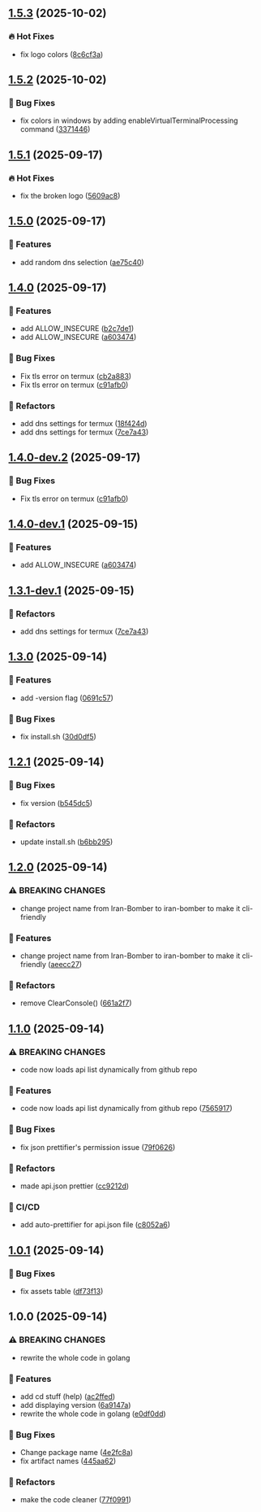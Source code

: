 ## [1.5.3](https://github.com/M-logique/iran-bomber/compare/v1.5.2...v1.5.3) (2025-10-02)

### 🔥 Hot Fixes

* fix logo colors ([8c6cf3a](https://github.com/M-logique/iran-bomber/commit/8c6cf3aa625c1d82b57fe93c263705abd18ab660))

## [1.5.2](https://github.com/M-logique/iran-bomber/compare/v1.5.1...v1.5.2) (2025-10-02)

### 🐛 Bug Fixes

* fix colors in windows by adding enableVirtualTerminalProcessing command ([3371446](https://github.com/M-logique/iran-bomber/commit/3371446a0b87fae91af0be0c9623d0e7f296b882))

## [1.5.1](https://github.com/M-logique/iran-bomber/compare/v1.5.0...v1.5.1) (2025-09-17)

### 🔥 Hot Fixes

* fix the broken logo ([5609ac8](https://github.com/M-logique/iran-bomber/commit/5609ac86faada5da09bcdeb50bc434f7dfdad994))

## [1.5.0](https://github.com/M-logique/iran-bomber/compare/v1.4.0...v1.5.0) (2025-09-17)

### 🚀 Features

* add random dns selection ([ae75c40](https://github.com/M-logique/iran-bomber/commit/ae75c4004e49befac2cbf73b61233ae2d4f1e7a2))

## [1.4.0](https://github.com/M-logique/iran-bomber/compare/v1.3.0...v1.4.0) (2025-09-17)

### 🚀 Features

* add ALLOW_INSECURE ([b2c7de1](https://github.com/M-logique/iran-bomber/commit/b2c7de118f73eba6320dcf8cb7ed3efbc5be8156))
* add ALLOW_INSECURE ([a603474](https://github.com/M-logique/iran-bomber/commit/a6034746a9a39e32835d7760520f0682262ea794))

### 🐛 Bug Fixes

* Fix tls error on termux ([cb2a883](https://github.com/M-logique/iran-bomber/commit/cb2a8837e136022fa12da9d14cefec396c7c764d))
* Fix tls error on termux ([c91afb0](https://github.com/M-logique/iran-bomber/commit/c91afb05af658b83533daf0bdcb802ca9f91d1db))

### 🚧 Refactors

* add dns settings for termux ([18f424d](https://github.com/M-logique/iran-bomber/commit/18f424d37f81d921a07b7e69e9779bd3c9e1e4f3))
* add dns settings for termux ([7ce7a43](https://github.com/M-logique/iran-bomber/commit/7ce7a4339f6f43552a2836c2fcf8e7f028254552))

## [1.4.0-dev.2](https://github.com/M-logique/iran-bomber/compare/v1.4.0-dev.1...v1.4.0-dev.2) (2025-09-17)

### 🐛 Bug Fixes

* Fix tls error on termux ([c91afb0](https://github.com/M-logique/iran-bomber/commit/c91afb05af658b83533daf0bdcb802ca9f91d1db))

## [1.4.0-dev.1](https://github.com/M-logique/iran-bomber/compare/v1.3.1-dev.1...v1.4.0-dev.1) (2025-09-15)

### 🚀 Features

* add ALLOW_INSECURE ([a603474](https://github.com/M-logique/iran-bomber/commit/a6034746a9a39e32835d7760520f0682262ea794))

## [1.3.1-dev.1](https://github.com/M-logique/iran-bomber/compare/v1.3.0...v1.3.1-dev.1) (2025-09-15)

### 🚧 Refactors

* add dns settings for termux ([7ce7a43](https://github.com/M-logique/iran-bomber/commit/7ce7a4339f6f43552a2836c2fcf8e7f028254552))

## [1.3.0](https://github.com/M-logique/iran-bomber/compare/v1.2.1...v1.3.0) (2025-09-14)

### 🚀 Features

* add -version flag ([0691c57](https://github.com/M-logique/iran-bomber/commit/0691c57ee389bf61a36f938ec9298014bcb02e71))

### 🐛 Bug Fixes

* fix install.sh ([30d0df5](https://github.com/M-logique/iran-bomber/commit/30d0df5a2ae8f28971b82c4aeff1cf97797527d6))

## [1.2.1](https://github.com/M-logique/iran-bomber/compare/v1.2.0...v1.2.1) (2025-09-14)

### 🐛 Bug Fixes

* fix version ([b545dc5](https://github.com/M-logique/iran-bomber/commit/b545dc59195fa5ff98442f990c04e2f4f1c2b67c))

### 🚧 Refactors

* update install.sh ([b6bb295](https://github.com/M-logique/iran-bomber/commit/b6bb295add55cd1a0f0e9d8f55b15f488a53c2b3))

## [1.2.0](https://github.com/M-logique/iran-bomber/compare/v1.1.0...v1.2.0) (2025-09-14)

### ⚠ BREAKING CHANGES

* change project name from Iran-Bomber to iran-bomber to make it cli-friendly

### 🚀 Features

* change project name from Iran-Bomber to iran-bomber to make it cli-friendly ([aeecc27](https://github.com/M-logique/iran-bomber/commit/aeecc278b2a9d724ae77ff8caeab0801f3302755))

### 🚧 Refactors

* remove ClearConsole() ([661a2f7](https://github.com/M-logique/iran-bomber/commit/661a2f781479dfd5e9df70c23e2fd872622e6919))

## [1.1.0](https://github.com/M-logique/Iran-Bomber/compare/v1.0.1...v1.1.0) (2025-09-14)

### ⚠ BREAKING CHANGES

* code now loads api list dynamically from github repo

### 🚀 Features

* code now loads api list dynamically from github repo ([7565917](https://github.com/M-logique/Iran-Bomber/commit/7565917c48d4735f4e7b9b0d43bab3e02352b3fd))

### 🐛 Bug Fixes

* fix json prettifier's permission issue ([79f0626](https://github.com/M-logique/Iran-Bomber/commit/79f0626de4779ed9b8a4549555881fa42dfab447))

### 🚧 Refactors

* made api.json prettier ([cc9212d](https://github.com/M-logique/Iran-Bomber/commit/cc9212da212ec74464f5741b2cb412c33c24088f))

### 🔄 CI/CD

* add auto-prettifier for api.json file ([c8052a6](https://github.com/M-logique/Iran-Bomber/commit/c8052a6a326c2e38ed69443ea6449d098a97c842))

## [1.0.1](https://github.com/M-logique/Iran-Bomber/compare/v1.0.0...v1.0.1) (2025-09-14)

### 🐛 Bug Fixes

* fix assets table ([df73f13](https://github.com/M-logique/iran-bomber/commit/df73f133b1bf375adf0c01a4985ef00beb425701))

## 1.0.0 (2025-09-14)

### ⚠ BREAKING CHANGES

* rewrite the whole code in golang

### 🚀 Features

* add cd stuff (help) ([ac2ffed](https://github.com/M-logique/iran-bomber/commit/ac2ffed6f544e78489ff0b6ce55842819e3186f1))
* add displaying version ([6a9147a](https://github.com/M-logique/iran-bomber/commit/6a9147a0246869a793616c7e29a51da52c4d40d7))
* rewrite the whole code in golang ([e0df0dd](https://github.com/M-logique/iran-bomber/commit/e0df0dde0c0835049cd9aad429cfa7948314ccf4))

### 🐛 Bug Fixes

* Change package name ([4e2fc8a](https://github.com/M-logique/iran-bomber/commit/4e2fc8a05fddce9dc876f3317341ca21a5a68982))
* fix artifact names ([445aa62](https://github.com/M-logique/iran-bomber/commit/445aa6220631ba91b39fd93a7c9e70a02918b1bf))

### 🚧 Refactors

* make the code cleaner ([77f0991](https://github.com/M-logique/iran-bomber/commit/77f0991e5748bbe4abe7ee17e188112287d918fd))
